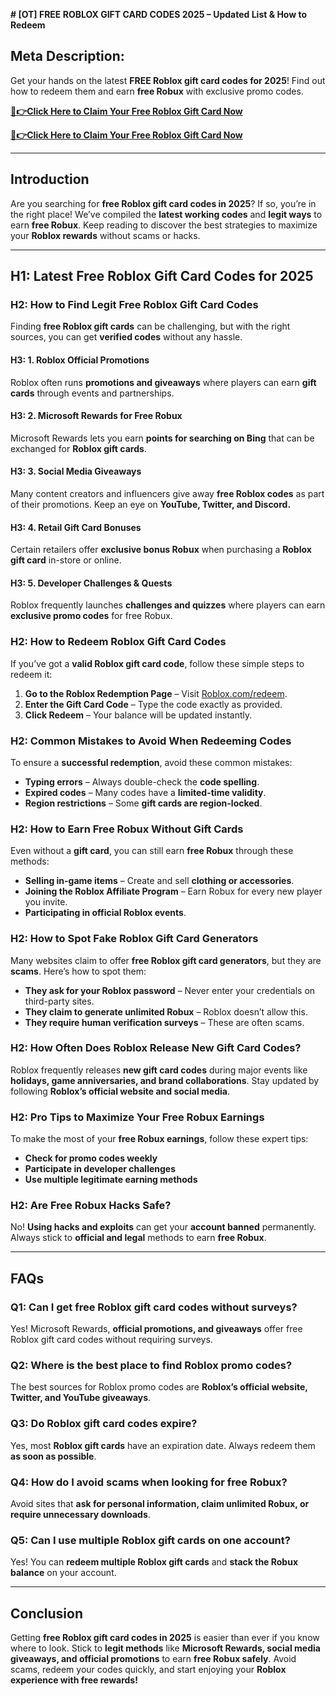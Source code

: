 **# [OT] FREE ROBLOX GIFT CARD CODES 2025 – Updated List & How to Redeem**

## **Meta Description:**
Get your hands on the latest **FREE Roblox gift card codes for 2025**! Find out how to redeem them and earn **free Robux** with exclusive promo codes.

**[🔴👉Click Here to Claim Your Free Roblox Gift Card Now](https://rosofferzone.com/allgiftcard/)**

**[🔴👉Click Here to Claim Your Free Roblox Gift Card Now](https://rosofferzone.com/allgiftcard/)**

---

## **Introduction**
Are you searching for **free Roblox gift card codes in 2025**? If so, you’re in the right place! We’ve compiled the **latest working codes** and **legit ways** to earn **free Robux**. Keep reading to discover the best strategies to maximize your **Roblox rewards** without scams or hacks.

---

## **H1: Latest Free Roblox Gift Card Codes for 2025**

### **H2: How to Find Legit Free Roblox Gift Card Codes**
Finding **free Roblox gift cards** can be challenging, but with the right sources, you can get **verified codes** without any hassle.

#### **H3: 1. Roblox Official Promotions**
Roblox often runs **promotions and giveaways** where players can earn **gift cards** through events and partnerships.

#### **H3: 2. Microsoft Rewards for Free Robux**
Microsoft Rewards lets you earn **points for searching on Bing** that can be exchanged for **Roblox gift cards**.

#### **H3: 3. Social Media Giveaways**
Many content creators and influencers give away **free Roblox codes** as part of their promotions. Keep an eye on **YouTube, Twitter, and Discord.**

#### **H3: 4. Retail Gift Card Bonuses**
Certain retailers offer **exclusive bonus Robux** when purchasing a **Roblox gift card** in-store or online.

#### **H3: 5. Developer Challenges & Quests**
Roblox frequently launches **challenges and quizzes** where players can earn **exclusive promo codes** for free Robux.

### **H2: How to Redeem Roblox Gift Card Codes**
If you’ve got a **valid Roblox gift card code**, follow these simple steps to redeem it:
1. **Go to the Roblox Redemption Page** – Visit [Roblox.com/redeem](https://www.roblox.com/redeem).
2. **Enter the Gift Card Code** – Type the code exactly as provided.
3. **Click Redeem** – Your balance will be updated instantly.

### **H2: Common Mistakes to Avoid When Redeeming Codes**
To ensure a **successful redemption**, avoid these common mistakes:
- **Typing errors** – Always double-check the **code spelling**.
- **Expired codes** – Many codes have a **limited-time validity**.
- **Region restrictions** – Some **gift cards are region-locked**.

### **H2: How to Earn Free Robux Without Gift Cards**
Even without a **gift card**, you can still earn **free Robux** through these methods:
- **Selling in-game items** – Create and sell **clothing or accessories**.
- **Joining the Roblox Affiliate Program** – Earn Robux for every new player you invite.
- **Participating in official Roblox events**.

### **H2: How to Spot Fake Roblox Gift Card Generators**
Many websites claim to offer **free Roblox gift card generators**, but they are **scams**. Here’s how to spot them:
- **They ask for your Roblox password** – Never enter your credentials on third-party sites.
- **They claim to generate unlimited Robux** – Roblox doesn’t allow this.
- **They require human verification surveys** – These are often scams.

### **H2: How Often Does Roblox Release New Gift Card Codes?**
Roblox frequently releases **new gift card codes** during major events like **holidays, game anniversaries, and brand collaborations**. Stay updated by following **Roblox’s official website and social media**.

### **H2: Pro Tips to Maximize Your Free Robux Earnings**
To make the most of your **free Robux earnings**, follow these expert tips:
- **Check for promo codes weekly**
- **Participate in developer challenges**
- **Use multiple legitimate earning methods**

### **H2: Are Free Robux Hacks Safe?**
No! **Using hacks and exploits** can get your **account banned** permanently. Always stick to **official and legal** methods to earn **free Robux**.

---

## **FAQs**

### **Q1: Can I get free Roblox gift card codes without surveys?**
Yes! Microsoft Rewards, **official promotions, and giveaways** offer free Roblox gift card codes without requiring surveys.

### **Q2: Where is the best place to find Roblox promo codes?**
The best sources for Roblox promo codes are **Roblox’s official website, Twitter, and YouTube giveaways**.

### **Q3: Do Roblox gift card codes expire?**
Yes, most **Roblox gift cards** have an expiration date. Always redeem them **as soon as possible**.

### **Q4: How do I avoid scams when looking for free Robux?**
Avoid sites that **ask for personal information, claim unlimited Robux, or require unnecessary downloads**.

### **Q5: Can I use multiple Roblox gift cards on one account?**
Yes! You can **redeem multiple Roblox gift cards** and **stack the Robux balance** on your account.

---

## **Conclusion**
Getting **free Roblox gift card codes in 2025** is easier than ever if you know where to look. Stick to **legit methods** like **Microsoft Rewards, social media giveaways, and official promotions** to earn **free Robux safely**. Avoid scams, redeem your codes quickly, and start enjoying your **Roblox experience with free rewards!**

